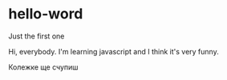 # hello-word
Just the first one 

Hi, everybody.
I'm learning javascript and I think it's very funny.

Колежке ще счупиш
